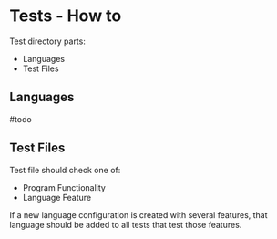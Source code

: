 # Tests - How to

Test directory parts:
- Languages
- Test Files

## Languages
#todo

## Test Files
Test file should check one of:
- Program Functionality
- Language Feature

If a new language configuration is created with several features, that language should be added to 
all tests that test those features.

